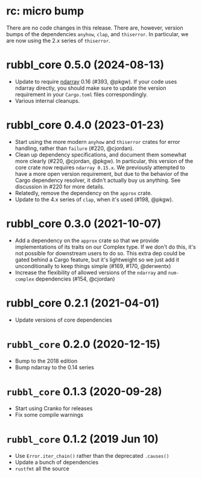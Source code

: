 # rc: micro bump

There are no code changes in this release. There are, however, version bumps of
the dependencies `anyhow`, `clap`, and `thiserror`. In particular, we are now
using the 2.x series of `thiserror`.


# rubbl_core 0.5.0 (2024-08-13)

- Update to require [ndarray] 0.16 (#393, @pkgw). If your code uses ndarray
  directly, you should make sure to update the version requirement in your
  `Cargo.toml` files correspondingly.
- Various internal cleanups.

[ndarray]: https://github.com/rust-ndarray/ndarray


# rubbl_core 0.4.0 (2023-01-23)

- Start using the more modern `anyhow` and `thiserror` crates for error
  handling, rather than `failure` (#220, @cjordan).
- Clean up dependency specifications, and document them somewhat more clearly
  (#220, @cjordan, @pkgw). In particular, this version of the core crate now
  requires `ndarray 0.15.x`. We previously attempted to have a more open version
  requirement, but due to the behavior of the Cargo dependency resolver, it
  didn't actually buy us anything. See discussion in #220 for more details.
- Relatedly, remove the dependency on the `approx` crate.
- Update to the 4.x series of `clap`, when it's used (#198, @pkgw).



# rubbl_core 0.3.0 (2021-10-07)

- Add a dependency on the `approx` crate so that we provide implementations
  of its traits on our Complex type. If we don't do this, it's not possible
  for downstream users to do so. This extra dep could be gated behind a Cargo
  feature, but it's lightweight so we just add it unconditionally to keep
  things simple (#169, #170, @derwentx)
- Increase the flexibility of allowed versions of the `ndarray` and
  `num-complex` dependencies (#154, @cjordan)


# rubbl_core 0.2.1 (2021-04-01)

- Update versions of core dependencies


# `rubbl_core` 0.2.0 (2020-12-15)

- Bump to the 2018 edition
- Bump ndarray to the 0.14 series


# `rubbl_core` 0.1.3 (2020-09-28)

- Start using Cranko for releases
- Fix some compile warnings


# `rubbl_core` 0.1.2 (2019 Jun 10)

- Use `Error.iter_chain()` rather than the deprecated `.causes()`
- Update a bunch of dependencies
- `rustfmt` all the source
